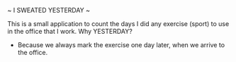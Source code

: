 ~ I SWEATED YESTERDAY ~

This is a small application to count the days I did any exercise (sport) to use in the office that I work.
Why YESTERDAY?
- Because we always mark the exercise one day later, when we arrive to the office.